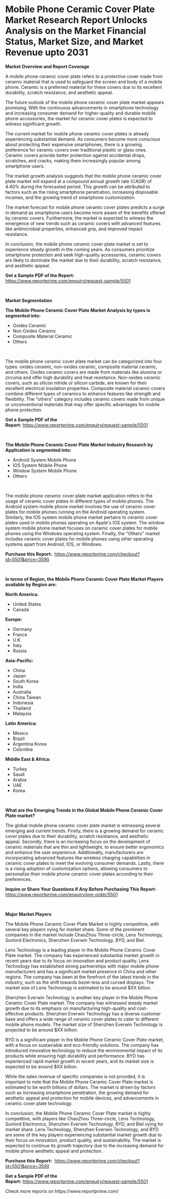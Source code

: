 <p><h1>Mobile Phone Ceramic Cover Plate Market Research Report Unlocks Analysis on the Market Financial Status, Market Size, and Market Revenue upto 2031</h1></p><p><strong>Market Overview and Report Coverage</strong></p>
<p><p>A mobile phone ceramic cover plate refers to a protective cover made from ceramic material that is used to safeguard the screen and body of a mobile phone. Ceramic is a preferred material for these covers due to its excellent durability, scratch resistance, and aesthetic appeal.</p><p>The future outlook of the mobile phone ceramic cover plate market appears promising. With the continuous advancements in smartphone technology and increasing consumer demand for higher-quality and durable mobile phone accessories, the market for ceramic cover plates is expected to witness significant growth.</p><p>The current market for mobile phone ceramic cover plates is already experiencing substantial demand. As consumers become more conscious about protecting their expensive smartphones, there is a growing preference for ceramic covers over traditional plastic or glass ones. Ceramic covers provide better protection against accidental drops, scratches, and cracks, making them increasingly popular among smartphone users.</p><p>The market growth analysis suggests that the mobile phone ceramic cover plate market will expand at a compound annual growth rate (CAGR) of 4.40% during the forecasted period. This growth can be attributed to factors such as the rising smartphone penetration, increasing disposable incomes, and the growing trend of smartphone customization.</p><p>The market forecast for mobile phone ceramic cover plates predicts a surge in demand as smartphone users become more aware of the benefits offered by ceramic covers. Furthermore, the market is expected to witness the emergence of new trends such as ceramic covers with advanced features like antimicrobial properties, enhanced grip, and improved impact resistance.</p><p>In conclusion, the mobile phone ceramic cover plate market is set to experience steady growth in the coming years. As consumers prioritize smartphone protection and seek high-quality accessories, ceramic covers are likely to dominate the market due to their durability, scratch resistance, and aesthetic appeal.</p></p>
<p><strong>Get a Sample PDF of the Report:</strong> <a href="https://www.reportprime.com/enquiry/request-sample/5501">https://www.reportprime.com/enquiry/request-sample/5501</a></p>
<p>&nbsp;</p>
<p><strong>Market Segmentation</strong></p>
<p><strong>The Mobile Phone Ceramic Cover Plate Market Analysis by types is segmented into:</strong></p>
<p><ul><li>Oxides Ceramic</li><li>Non Oxides Ceramic</li><li>Composite Material Ceramic</li><li>Others</li></ul></p>
<p>&nbsp;</p>
<p><p>The mobile phone ceramic cover plate market can be categorized into four types: oxides ceramic, non-oxides ceramic, composite material ceramic, and others. Oxides ceramic covers are made from materials like alumina or zirconia and offer high durability and heat resistance. Non-oxides ceramic covers, such as silicon nitride or silicon carbide, are known for their excellent electrical insulation properties. Composite material ceramic covers combine different types of ceramics to enhance features like strength and flexibility. The "others" category includes ceramic covers made from unique or unconventional materials that may offer specific advantages for mobile phone protection.</p></p>
<p><strong>Get a Sample PDF of the Report:</strong>&nbsp;<a href="https://www.reportprime.com/enquiry/request-sample/5501">https://www.reportprime.com/enquiry/request-sample/5501</a></p>
<p>&nbsp;</p>
<p><strong>The Mobile Phone Ceramic Cover Plate Market Industry Research by Application is segmented into:</strong></p>
<p><ul><li>Android System Mobile Phone</li><li>IOS System Mobile Phone</li><li>Window System Mobile Phone</li><li>Others</li></ul></p>
<p>&nbsp;</p>
<p><p>The mobile phone ceramic cover plate market application refers to the usage of ceramic cover plates in different types of mobile phones. The Android system mobile phone market involves the use of ceramic cover plates for mobile phones running on the Android operating system. Similarly, the IOS system mobile phone market pertains to ceramic cover plates used in mobile phones operating on Apple's IOS system. The window system mobile phone market focuses on ceramic cover plates for mobile phones using the Windows operating system. Finally, the "Others" market includes ceramic cover plates for mobile phones using other operating systems apart from Android, IOS, or Windows.</p></p>
<p><strong>Purchase this Report:</strong>&nbsp; <a href="https://www.reportprime.com/checkout?id=5501&price=3590">https://www.reportprime.com/checkout?id=5501&price=3590</a></p>
<p>&nbsp;</p>
<p><strong>In terms of Region, the Mobile Phone Ceramic Cover Plate Market Players available by Region are:</strong></p>
<p>
    <p> <strong> North America: </strong>
        <ul>
            <li>United States</li>
            <li>Canada</li>
        </ul>
        </p> 
    <p> <strong> Europe: </strong>
        <ul>
            <li>Germany</li>
            <li>France</li>
            <li>U.K.</li>
            <li>Italy</li>
            <li>Russia</li>
        </ul>
        </p> 
    <p> <strong> Asia-Pacific: </strong>
        <ul>
            <li>China</li>
            <li>Japan</li>
            <li>South Korea</li>
            <li>India</li>
            <li>Australia</li>
            <li>China Taiwan</li>
            <li>Indonesia</li>
            <li>Thailand</li>
            <li>Malaysia</li>
        </ul>
        </p> 
    <p> <strong> Latin America: </strong>
        <ul>
            <li>Mexico</li>
            <li>Brazil</li>
            <li>Argentina Korea</li>
            <li>Colombia</li>
        </ul>
        </p> 
    <p> <strong> Middle East & Africa: </strong>
        <ul>
            <li>Turkey</li>
            <li>Saudi</li>
            <li>Arabia</li>
            <li>UAE</li>
            <li>Korea</li>
        </ul>
    </p>
    </p>
<p>&nbsp;</p>
<p><strong>What are the Emerging Trends in the Global Mobile Phone Ceramic Cover Plate market?</strong></p>
<p><p>The global mobile phone ceramic cover plate market is witnessing several emerging and current trends. Firstly, there is a growing demand for ceramic cover plates due to their durability, scratch resistance, and aesthetic appeal. Secondly, there is an increasing focus on the development of ceramic materials that are thin and lightweight, to ensure better ergonomics and enhance the user experience. Additionally, manufacturers are incorporating advanced features like wireless charging capabilities in ceramic cover plates to meet the evolving consumer demands. Lastly, there is a rising adoption of customization options, allowing consumers to personalize their mobile phone ceramic cover plates according to their preferences.</p></p>
<p><strong>Inquire or Share Your Questions If Any Before Purchasing This Report</strong>- <a href="https://www.reportprime.com/enquiry/pre-order/5501">https://www.reportprime.com/enquiry/pre-order/5501</a></p>
<p>&nbsp;</p>
<p><strong>Major Market Players</strong></p>
<p><p>The Mobile Phone Ceramic Cover Plate Market is highly competitive, with several key players vying for market share. Some of the prominent companies in the market include ChaoZhou Three-circle, Lens Technology, Sunlord Electronics, Shenzhen Everwin Technology, BYD, and Biel.</p><p>Lens Technology is a leading player in the Mobile Phone Ceramic Cover Plate market. The company has experienced substantial market growth in recent years due to its focus on innovation and product quality. Lens Technology has established strong partnerships with major mobile phone manufacturers and has a significant market presence in China and other regions. The company has been at the forefront of the latest trends in the industry, such as the shift towards bezel-less and curved displays. The market size of Lens Technology is estimated to be around $XX billion.</p><p>Shenzhen Everwin Technology is another key player in the Mobile Phone Ceramic Cover Plate market. The company has witnessed steady market growth due to its emphasis on manufacturing high-quality and cost-effective products. Shenzhen Everwin Technology has a diverse customer base and offers a wide range of ceramic cover plates to cater to different mobile phone models. The market size of Shenzhen Everwin Technology is projected to be around $XX billion.</p><p>BYD is a significant player in the Mobile Phone Ceramic Cover Plate market, with a focus on sustainable and eco-friendly solutions. The company has introduced innovative technology to reduce the environmental impact of its products while ensuring high durability and performance. BYD has experienced rapid market growth in recent years, and its market size is expected to be around $XX billion.</p><p>While the sales revenue of specific companies is not provided, it is important to note that the Mobile Phone Ceramic Cover Plate market is estimated to be worth billions of dollars. The market is driven by factors such as increasing smartphone penetration, the growing demand for aesthetic appeal and protection for mobile devices, and advancements in ceramic cover plate technology.</p><p>In conclusion, the Mobile Phone Ceramic Cover Plate market is highly competitive, with players like ChaoZhou Three-circle, Lens Technology, Sunlord Electronics, Shenzhen Everwin Technology, BYD, and Biel vying for market share. Lens Technology, Shenzhen Everwin Technology, and BYD are some of the key players experiencing substantial market growth due to their focus on innovation, product quality, and sustainability. The market is expected to continue its growth trajectory due to the increasing demand for mobile phone aesthetic appeal and protection.</p></p>
<p><strong>Purchase this Report:</strong>&nbsp;&nbsp;<a href="https://www.reportprime.com/checkout?id=5501&price=3590">https://www.reportprime.com/checkout?id=5501&price=3590</a></p>
<p></p>
<p><strong>Get a Sample PDF of the Report:</strong>&nbsp;<a href="https://www.reportprime.com/enquiry/request-sample/5501">https://www.reportprime.com/enquiry/request-sample/5501</a></p>
<p>Check more reports on https://www.reportprime.com/</p>